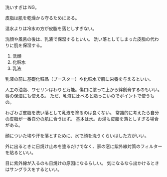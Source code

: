 洗いすぎは NG。

皮脂は肌を乾燥から守るためにある。

温水よりは冷水の方が皮脂を落としすぎない。

洗顔や風呂の後は、乳液で保湿するといい。
洗い落としてしまった皮脂の代わりに肌を保湿する。

1. 洗顔
2. 化粧水
3. 乳液

乳液の前に基礎化粧品（ブースター）や化粧水で肌に栄養を与えるといい。

人工の油脂、ワセリンはわりと万能。傷口に塗って上から絆創膏するのもいい。唇の保湿にも使える。
ただ、乳液に比べると脂っこいのでポイントで使うもの。

わざわざ皮脂を洗い落として乳液を塗るのは良くない。
常識的に考えたら自分の皮脂が一番自分の肌に合うはず。
基本は水。お湯も皮脂を落としすぎる場合がある。

顔についた埃や汗を落とすために、水で顔を洗うくらいはした方がいい。

外に出るときに日焼け止めを塗るだけでなく、家の窓に紫外線対策のフィルターを貼るといい。

目に紫外線が入るのも日焼けの原因になるらしい。
気になるなら出かけるときはサングラスをするといい。
